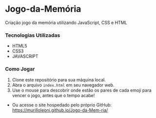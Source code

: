 # Jogo-da-Memória
Criação jogo da memória utilizando JavaScript, CSS e HTML

### Tecnologias Utilizadas
- HTML5
- CSS3
- JAVASCRIPT

### Como Jogar
1. Clone este repositório para sua máquina local.
2. Abra o arquivo `index.html` em seu navegador web.
3. Use o mouse para descobrir onde estão os pares de cada emoji para vencer o jogo, antes que o tempo acabe!
- Ou acesse o site hospedado pelo próprio GitHub: https://murilloleoni.github.io/Jogo-da-Mem-ria/
